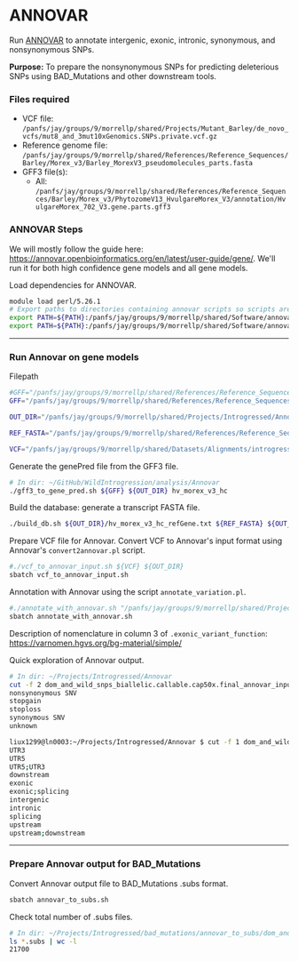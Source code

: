 # ANNOVAR

Run [ANNOVAR](https://annovar.openbioinformatics.org/en/latest/) to annotate intergenic, exonic, intronic, synonymous, and nonsynonymous SNPs.

**Purpose:** To prepare the nonsynonymous SNPs for predicting deleterious SNPs using BAD_Mutations and other downstream tools.

### Files required

- VCF file: `/panfs/jay/groups/9/morrellp/shared/Projects/Mutant_Barley/de_novo_vcfs/mut8_and_3mut10xGenomics.SNPs.private.vcf.gz`
- Reference genome file: `/panfs/jay/groups/9/morrellp/shared/References/Reference_Sequences/Barley/Morex_v3/Barley_MorexV3_pseudomolecules_parts.fasta`
- GFF3 file(s):
    - All: `/panfs/jay/groups/9/morrellp/shared/References/Reference_Sequences/Barley/Morex_v3/PhytozomeV13_HvulgareMorex_V3/annotation/HvulgareMorex_702_V3.gene.parts.gff3`

### ANNOVAR Steps

We will mostly follow the guide here: https://annovar.openbioinformatics.org/en/latest/user-guide/gene/. We'll run it for both high confidence gene models and all gene models.

Load dependencies for ANNOVAR.

```bash
module load perl/5.26.1
# Export paths to directories containing annovar scripts so scripts are calleble from anywhere without specifying the path
export PATH=${PATH}:/panfs/jay/groups/9/morrellp/shared/Software/annovar
export PATH=${PATH}:/panfs/jay/groups/9/morrellp/shared/Software/annovar_conversion_tools
```

---

### Run Annovar on gene models

Filepath

```bash
#GFF="/panfs/jay/groups/9/morrellp/shared/References/Reference_Sequences/Barley/Morex_v3/PhytozomeV13_HvulgareMorex_V3/annotation/HvulgareMorex_702_V3.gene.parts.gff3"
GFF="/panfs/jay/groups/9/morrellp/shared/References/Reference_Sequences/Barley/Morex_v3/gene_annotation/Hv_Morex.pgsb.Jul2020.HC.sorted.parts.gff3.gz"

OUT_DIR="/panfs/jay/groups/9/morrellp/shared/Projects/Introgressed/Annovar"

REF_FASTA="/panfs/jay/groups/9/morrellp/shared/References/Reference_Sequences/Barley/Morex_v3/Barley_MorexV3_pseudomolecules_parts.fasta"

VCF="/panfs/jay/groups/9/morrellp/shared/Datasets/Alignments/introgression_project/all_dom_and_wild/Filtered/dom_and_wild_snps_biallelic.callable.cap50x.final.vcf.gz"
```

Generate the genePred file from the GFF3 file.

```bash
# In dir: ~/GitHub/WildIntrogression/analysis/Annovar
./gff3_to_gene_pred.sh ${GFF} ${OUT_DIR} hv_morex_v3_hc
```

Build the database: generate a transcript FASTA file.

```bash
./build_db.sh ${OUT_DIR}/hv_morex_v3_hc_refGene.txt ${REF_FASTA} ${OUT_DIR} hv_morex_v3_hc
```

Prepare VCF file for Annovar. Convert VCF to Annovar's input format using Annovar's `convert2annovar.pl` script.

```bash
#./vcf_to_annovar_input.sh ${VCF} ${OUT_DIR}
sbatch vcf_to_annovar_input.sh
```

Annotation with Annovar using the script `annotate_variation.pl`.

```bash
#./annotate_with_annovar.sh "/panfs/jay/groups/9/morrellp/shared/Projects/Introgressed/Annovar/dom_and_wild_snps_biallelic.callable.cap50x.final_annovar_input.txt" ${OUT_DIR} "hv_morex_v3_hc"
sbatch annotate_with_annovar.sh
```

Description of nomenclature in column 3 of `.exonic_variant_function`: https://varnomen.hgvs.org/bg-material/simple/

Quick exploration of Annovar output.

```bash
# In dir: ~/Projects/Introgressed/Annovar
cut -f 2 dom_and_wild_snps_biallelic.callable.cap50x.final_annovar_input.txt.exonic_variant_function | sort -uV
nonsynonymous SNV
stopgain
stoploss
synonymous SNV
unknown

liux1299@ln0003:~/Projects/Introgressed/Annovar $ cut -f 1 dom_and_wild_snps_biallelic.callable.cap50x.final_annovar_input.txt.variant_function | sort -uV
UTR3
UTR5
UTR5;UTR3
downstream
exonic
exonic;splicing
intergenic
intronic
splicing
upstream
upstream;downstream
```

---

### Prepare Annovar output for BAD_Mutations

Convert Annovar output file to BAD_Mutations .subs format.

```bash
sbatch annovar_to_subs.sh
```

Check total number of .subs files.

```bash
# In dir: ~/Projects/Introgressed/bad_mutations/annovar_to_subs/dom_and_wild_snps
ls *.subs | wc -l
21700
```
